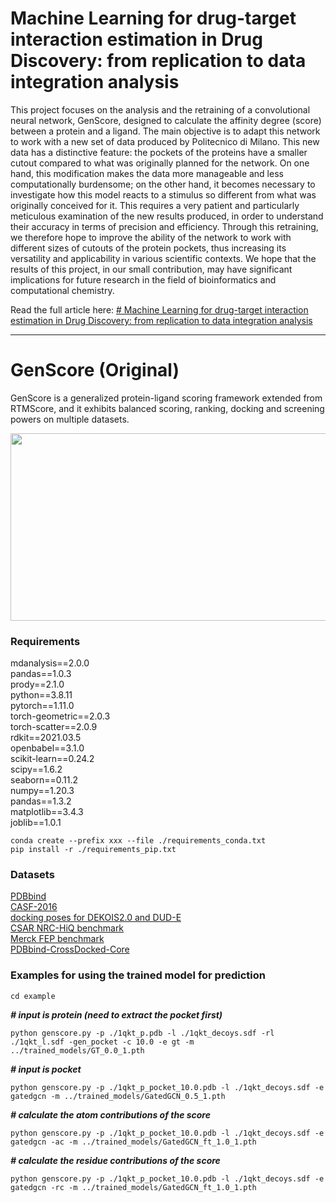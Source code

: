 # Machine Learning for drug-target interaction estimation in Drug Discovery: from replication to data integration analysis
This project focuses on the analysis and the retraining of a convolutional neural network,
GenScore, designed to calculate the affinity degree (score) between a protein and a ligand. The main
objective is to adapt this network to work with a new set of data produced by Politecnico di Milano.
This new data has a distinctive feature: the pockets of the proteins have a smaller cutout compared to
what was originally planned for the network. On one hand, this modification makes the data more
manageable and less computationally burdensome; on the other hand, it becomes necessary to
investigate how this model reacts to a stimulus so different from what was originally conceived for it.
This requires a very patient and particularly meticulous examination of the new results produced, in
order to understand their accuracy in terms of precision and efficiency. Through this retraining, we
therefore hope to improve the ability of the network to work with different sizes of cutouts of the
protein pockets, thus increasing its versatility and applicability in various scientific contexts. We hope
that the results of this project, in our small contribution, may have significant implications for future
research in the field of bioinformatics and computational chemistry.

Read the full article here: [# Machine Learning for drug-target interaction estimation in Drug Discovery: from replication to data integration analysis]([https://link-url-here.org](https://polimi365-my.sharepoint.com/:b:/g/personal/10794727_polimi_it/EYnD7tjC1WdHrdeqHlCMQBcBPoxH7huPWohWtePMqVRNMQ?e=Hnh30a))

---
# GenScore (Original)
GenScore is a generalized protein-ligand scoring framework extended from RTMScore, and it exhibits balanced scoring, ranking, docking and screening powers on multiple datasets.

<div align=center>
<img src="https://github.com/sc8668/GenScore/blob/main/zzz-3.jpg" width="600px" height="300px">
</div> 



### Requirements
mdanalysis==2.0.0    
pandas==1.0.3    
prody==2.1.0    
python==3.8.11    
pytorch==1.11.0    
torch-geometric==2.0.3    
torch-scatter==2.0.9     
rdkit==2021.03.5    
openbabel==3.1.0    
scikit-learn==0.24.2    
scipy==1.6.2    
seaborn==0.11.2    
numpy==1.20.3    
pandas==1.3.2    
matplotlib==3.4.3   
joblib==1.0.1    

```
conda create --prefix xxx --file ./requirements_conda.txt      
pip install -r ./requirements_pip.txt
```
### Datasets
[PDBbind](http://www.pdbbind.org.cn)       
[CASF-2016](http://www.pdbbind.org.cn)    
[docking poses for DEKOIS2.0 and DUD-E](https://www.zenodo.org/record/6859325)   
[CSAR NRC-HiQ benchmark](http://www.csardock.org/)    
[Merck FEP benchmark](https://github.com/MCompChem/fep-benchmark)   
[PDBbind-CrossDocked-Core](https://www.zenodo.org/record/5525936)         

### Examples for using the trained model for prediction
```
cd example
```
___# input is protein (need to extract the pocket first)___
```
python genscore.py -p ./1qkt_p.pdb -l ./1qkt_decoys.sdf -rl ./1qkt_l.sdf -gen_pocket -c 10.0 -e gt -m ../trained_models/GT_0.0_1.pth
```
___# input is pocket___
```
python genscore.py -p ./1qkt_p_pocket_10.0.pdb -l ./1qkt_decoys.sdf -e gatedgcn -m ../trained_models/GatedGCN_0.5_1.pth
```
___# calculate the atom contributions of the score___
```
python genscore.py -p ./1qkt_p_pocket_10.0.pdb -l ./1qkt_decoys.sdf -e gatedgcn -ac -m ../trained_models/GatedGCN_ft_1.0_1.pth
```
___# calculate the residue contributions of the score___
```
python genscore.py -p ./1qkt_p_pocket_10.0.pdb -l ./1qkt_decoys.sdf -e gatedgcn -rc -m ../trained_models/GatedGCN_ft_1.0_1.pth
```


